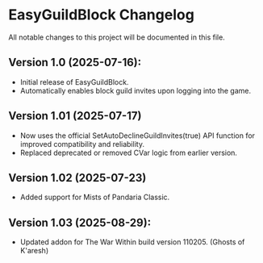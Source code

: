 # EasyGuildBlock Changelog
All notable changes to this project will be documented in this file.

## Version 1.0 (2025-07-16):
- Initial release of EasyGuildBlock.
- Automatically enables block guild invites upon logging into the game.

## Version 1.01 (2025-07-17)
- Now uses the official SetAutoDeclineGuildInvites(true) API function for improved compatibility and reliability.
- Replaced deprecated or removed CVar logic from earlier version.

## Version 1.02 (2025-07-23)
- Added support for Mists of Pandaria Classic.

## Version 1.03 (2025-08-29):
- Updated addon for The War Within build version 110205. (Ghosts of K'aresh)